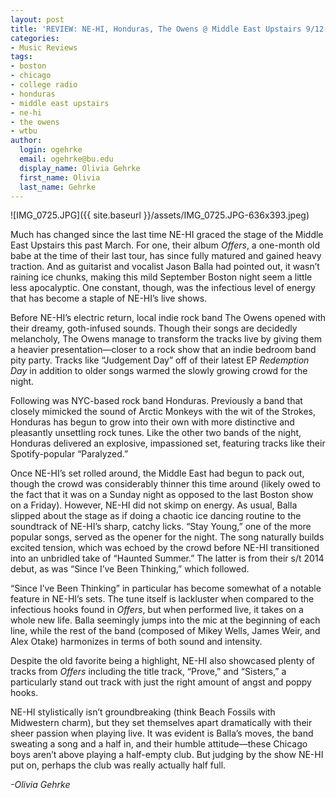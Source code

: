```yaml
---
layout: post
title: 'REVIEW: NE-HI, Honduras, The Owens @ Middle East Upstairs 9/12'
categories:
- Music Reviews
tags:
- boston
- chicago
- college radio
- honduras
- middle east upstairs
- ne-hi
- the owens
- wtbu
author:
  login: ogehrke
  email: ogehrke@bu.edu
  display_name: Olivia Gehrke
  first_name: Olivia
  last_name: Gehrke
---
```

![IMG_0725.JPG]({{ site.baseurl }}/assets/IMG_0725.JPG-636x393.jpeg)

Much has changed since the last time NE-HI graced the stage of the Middle East Upstairs this past March. For one, their album _Offers_, a one-month old babe at the time of their last tour, has since fully matured and gained heavy traction. And as guitarist and vocalist Jason Balla had pointed out, it wasn’t raining ice chunks, making this mild September Boston night seem a little less apocalyptic. One constant, though, was the infectious level of energy that has become a staple of NE-HI’s live shows.

Before NE-HI’s electric return, local indie rock band The Owens opened with their dreamy, goth-infused sounds. Though their songs are decidedly melancholy, The Owens manage to transform the tracks live by giving them a heavier presentation—closer to a rock show that an indie bedroom band pity party. Tracks like “Judgement Day” off of their latest EP _Redemption Day_ in addition to older songs warmed the slowly growing crowd for the night.

Following was NYC-based rock band Honduras. Previously a band that closely mimicked the sound of Arctic Monkeys with the wit of the Strokes, Honduras has begun to grow into their own with more distinctive and pleasantly unsettling rock tunes. Like the other two bands of the night, Honduras delivered an explosive, impassioned set, featuring tracks like their Spotify-popular “Paralyzed.”

Once NE-HI’s set rolled around, the Middle East had begun to pack out, though the crowd was considerably thinner this time around (likely owed to the fact that it was on a Sunday night as opposed to the last Boston show on a Friday). However, NE-HI did not skimp on energy. As usual, Balla slipped about the stage as if doing a chaotic ice dancing routine to the soundtrack of NE-HI’s sharp, catchy licks. “Stay Young,” one of the more popular songs, served as the opener for the night. The song naturally builds excited tension, which was echoed by the crowd before NE-HI transitioned into an unbridled take of “Haunted Summer.” The latter is from their s/t 2014 debut, as was “Since I’ve Been Thinking,” which followed.

“Since I’ve Been Thinking” in particular has become somewhat of a notable feature in NE-HI’s sets. The tune itself is lackluster when compared to the infectious hooks found in _Offers_, but when performed live, it takes on a whole new life. Balla seemingly jumps into the mic at the beginning of each line, while the rest of the band (composed of Mikey Wells, James Weir, and Alex Otake) harmonizes in terms of both sound and intensity.

Despite the old favorite being a highlight, NE-HI also showcased plenty of tracks from _Offers_ including the title track, “Prove,” and “Sisters,” a particularly stand out track with just the right amount of angst and poppy hooks.

NE-HI stylistically isn’t groundbreaking (think Beach Fossils with Midwestern charm), but they set themselves apart dramatically with their sheer passion when playing live. It was evident is Balla’s moves, the band sweating a song and a half in, and their humble attitude—these Chicago boys aren’t above playing a half-empty club. But judging by the show NE-HI put on, perhaps the club was really actually half full.

_\-Olivia Gehrke_